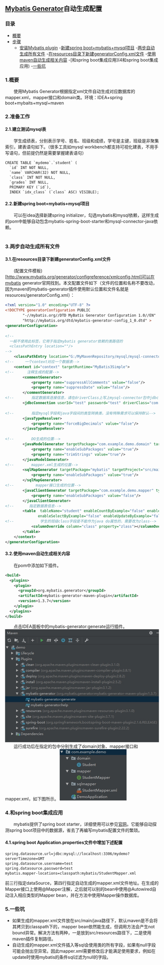 ##  [Mybatis Generator](http://www.mybatis.org/generator/)自动生成配置
### 目录
- [概要](#1概要)
- [步骤](#2准备工作)
  - [安装Mybatis plugin](#21建立测试mysql表)
  -[新建spring boot+mybatis+mysql项目](22新建spring-bootmybatismysql项目)
-[两步自动生成所有文件](3两步自动生成所有文件)
  -[在resources目录下新建generatorConfig.xml文件](31在resources目录下新建generatorConfig.xml文件)
  -[使用maven自动生成相关内容](32使用maven自动生成相关内容)
-[和spring boot集成应用](4和spring boot集成应用)
-[一些坑](5一些坑)
###   1.概要
&emsp;&emsp;使用Mybatis Generator根据指定xml文件自动生成对应数据库的mapper.xml，mapper接口和domain类。环境：IDEA+spring boot+mybaits+mysql+maven
###   2.准备工作

#### 2.1.建立测试mysql表
&emsp;&emsp;学生成绩表，分别表示学号、姓名、班级和成绩，学号是主键，班级是非聚集索引，建表语句如下。（很多工具如mysql workbench都支持可视化建表，不用手写语句，但前提仍然是需要掌握建表语句）
```mysql
CREATE TABLE `mydemo`.`student` (
  `id` INT NOT NULL,
  `name` VARCHAR(32) NOT NULL,
  `class` INT NOT NULL,
  `grades` INT NULL,
  PRIMARY KEY (`id`),
  INDEX `idx_class` (`class` ASC) VISIBLE);
```

#### 2.2.新建spring boot+mybatis+mysql项目
&emsp;&emsp;可以在idea选择新建spring initializer，勾选mybatis和mysql依赖，这样生成的pom中能够自动包含mybatis-spring-boot-starter和mysql-connector-java依赖。
   <br/><br/>

### 3.两步自动生成所有文件
#### 3.1.在resources目录下新建generatorConfig.xml文件
&emsp;&emsp;(配置文件模板)[http://www.mybatis.org/generator/configreference/xmlconfig.html]可以在mybatis generator官网找到。本文配置文件如下（文件的位置和名称不要改动，因为maven的mybatis-generator插件使用默认位置和文件名就是resources/generatorConfig.xml）：
```xml
<?xml version="1.0" encoding="UTF-8" ?>
<!DOCTYPE generatorConfiguration PUBLIC
        "-//mybatis.org//DTD MyBatis Generator Configuration 1.0//EN"
        "http://mybatis.org/dtd/mybatis-generator-config_1_0.dtd" >
<generatorConfiguration>

<!--
  一般不使用此标签，它用于指定mybatis generator依赖的类路径的
  <classPathEntry location=""/>
-->
    <classPathEntry location="G:/MyMavenRepository/mysql/mysql-connector-java/8.0.16/mysql-connector-java-8.0.16.jar"/>
<!--     一个context对应一个数据表-->
    <context id="context" targetRuntime="MyBatis3Simple">
<!--      注释生成的配置-->
        <commentGenerator>
            <property name="suppressAllComments" value="false"/>
            <property name="suppressDate" value="false"/>
        </commentGenerator>
<!--        指定数据库连接信息，请在driverClass上写上mysql-connector包中jdbc driver class的全类名-->
        <jdbcConnection userId="test" password="test" driverClass="com.mysql.cj.jdbc.Driver" connectionURL="jdbc:mysql://localhost:3306/mydemo?serverTimezone=GMT"/>

<!--        指定mysql字段和java字段间的类型转换类，没有特殊需求可以保持默认-->
        <javaTypeResolver>
            <property name="forceBigDecimals" value="false"/>
        </javaTypeResolver>

<!--        DO生成的位置-->
        <javaModelGenerator targetPackage="com.example.demo.domain" targetProject="src/main/java">
            <property name="enableSubPackages" value="true"/>
            <property name="trimStrings" value="true"/>
        </javaModelGenerator>
<!--        mapper.xml生成的位置-->
        <sqlMapGenerator targetPackage="mybatis" targetProject="src/main/resources">
            <property name="enableSubPackages" value="true"/>
        </sqlMapGenerator>
<!--          mapper接口生成的位置-->
        <javaClientGenerator targetPackage="com.example.demo.mapper" type="XMLMAPPER" targetProject="src/main/java">
            <property name="enableSubPackages" value="false"/>
        </javaClientGenerator>
<!--       指定数据表信息-->
        <table  tableName="student" enableCountByExample="false" enableDeleteByExample="false"
               enableSelectByExample="false" enableUpdateByExample="false">
<!--            学生的班级class字段是不能作为java do属性的，需要改为zlass-->
            <columnOverride column="class" property="zlass"></columnOverride>
        </table>
    </context>
</generatorConfiguration>
```
#### 3.2.使用maven自动生成相关内容
&emsp;&emsp;在pom中添加如下插件。
```xml
<build>
  <plugins>
    <plugin>
      <groupId>org.mybatis.generator</groupId>
      <artifactId>mybatis-generator-maven-plugin</artifactId>
      <version>1.3.7</version>
    </plugin>
  </plugins>
</build>
```
&emsp;&emsp;点击IDEA面板中的mybatis-generator:generate运行插件。
![](https://github.com/nanguohao/blog/blob/master/MyBatis/Mybatis%20Generator%E8%87%AA%E5%8A%A8%E7%94%9F%E6%88%90%E6%95%B0%E6%8D%AE%E5%BA%93mapper%E5%92%8C%E7%B1%BB%E6%96%87%E4%BB%B6/maven%20generate.JPG)<br/>
&emsp;&emsp;运行成功后在指定的包中分别生成了domain对象、mapper接口和mapper.xml，如下图所示。
![](https://github.com/nanguohao/blog/blob/master/MyBatis/Mybatis%20Generator%E8%87%AA%E5%8A%A8%E7%94%9F%E6%88%90%E6%95%B0%E6%8D%AE%E5%BA%93mapper%E5%92%8C%E7%B1%BB%E6%96%87%E4%BB%B6/%E7%BB%93%E6%9E%9C.JPG)

### 4.和spring boot集成应用
&emsp;&emsp;mybatis提供了spring boot starter，详细使用可以参见[官网](http://www.mybatis.org/spring-boot-starter/mybatis-spring-boot-autoconfigure/)。它能够自动探测spring boot项目中的数据源，省去了再编写mybatis配置文件的繁琐。
#### 4.1.spring boot Application.properties文件中增加下述配置
```
spring.datasource.url=jdbc:mysql://localhost:3306/mydemo?serverTimezone=GMT
spring.datasource.username=test
spring.datasource.password=test
mybatis.mapper-locations=classpath:mybatis/StudentMapper.xml
```
前三行指定dataSource，第四行指定自动生成的mapper.xml文件地址。在生成的Mapper接口上使用@Mapper注解，之后就可以别的bean中使用@Autowired自动注入相应类型的Mapper bean，并在方法中使用Mapper操作数据库。

### 5.一些坑
- 如果生成的mapper.xml文件放在src/main/java路径下，默认maven是不会将其拷贝到classpath下的，mapper bean依然能生成，但调用方法会产生not bound异常。解决方法有两种，一是放到src/resources路径下，二是使用maven插件复制路径。
- 自动生成的mapper.xml文件插入等sql会使用类的所有字段，如果有null字段可能会抛出空异常。因此mapper.xml需要修改后才能满足使用要求，例如在update时使用mybatis的条件sql过滤为null的字段。
